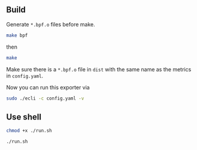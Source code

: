 ## Build

Generate `*.bpf.o` files before make.

```sh
make bpf
```

then

```sh
make
```

Make sure there is a `*.bpf.o` file in `dist` with the same name as the metrics in `config.yaml`.

Now you can run this exporter via

```sh
sudo ./ecli -c config.yaml -v
```

## Use shell

```sh
chmod +x ./run.sh
```

```sh
./run.sh
```
